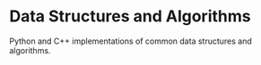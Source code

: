 # Data Structures and Algorithms

Python and C++ implementations of common data structures and algorithms.

<!-- [<img src='https://mitpress.mit.edu/sites/default/files/9780262033848.jpg' height=350>](https://ocw.mit.edu/courses/electrical-engineering-and-computer-science/6-046j-introduction-to-algorithms-sma-5503-fall-2005/) -->
<!-- [<img src='http://media.wiley.com/product_data/coverImage300/10/EHEP0025/EHEP002510.jpg' height=350>](http://www.wiley.com/WileyCDA/WileyTitle/productCd-EHEP002510.html) -->
<!-- [<img src='http://media.wiley.com/product_data/coverImage300/57/EHEP0016/EHEP001657.jpg' height=350>](http://www.wiley.com/WileyCDA/WileyTitle/productCd-EHEP001657.html) -->
